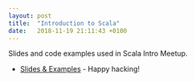 ```yaml
---
layout: post
title:  "Introduction to Scala"
date:   2018-11-19 21:11:43 +0100
---
```


Slides and code examples used in Scala Intro Meetup.

* [Slides & Examples](https://github.com/rodrigo-molina/intro-to-scala) - Happy hacking!